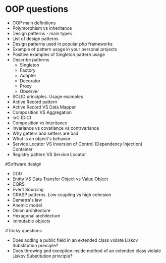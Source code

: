 # OOP questions 
- OOP main definitions
- Polymorphism vs inheritance
- Design patterns - main types
- List of design patterns 
- Design patterns used in popular php frameworks
- Example of pattern usage in your personal projects
- Positive examples of Singleton pattern usage
- Describe patterns
    - Singleton
    - Factory
    - Adapter
    - Decorator
    - Proxy
    - Observer
- SOLID principles. Usage examples
- Active Record pattern
- Active Record VS Data Mapper
- Composition VS Aggregation
- IoC (DiC)
- Composition vs Interitance
- Invariance vs covariance vs contrvariance
- Why getters and setters are bad
- What is an object's behavior
- Service Locator VS Inversion of Control (Dependency Injection) Container
- Registry pattern VS Service Locator

#Software design
- DDD
- Entity VS Data Transfer Object vs Value Object
- CQRS
- Event Sourcing
- GRASP patterns. Low coupling vs high cohesion
- Demetra's law
- Anemic model
- Onion architecture
- Hexagonal architecture
- Immutable objects

#Tricky questions
- Does adding a public field in an extended class violate Liskov Substitution principle?
- Does throwing and exception inside method of an extended class violate Liskov Substitution principle?